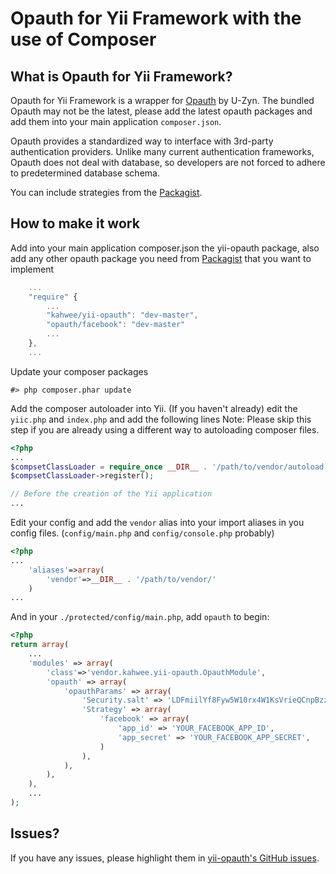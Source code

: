Opauth for Yii Framework with the use of Composer
=================================================

What is Opauth for Yii Framework?
-------------------

Opauth for Yii Framework is a wrapper for [Opauth](https://github.com/uzyn/opauth) by U-Zyn. The bundled Opauth may not be the latest, please add the latest opauth packages and add them into your main application `composer.json`.

Opauth provides a standardized way to interface with 3rd-party authentication providers. Unlike many current authentication frameworks, Opauth does not deal with database, so developers are not forced to adhere to predetermined database schema.

You can include strategies from the [Packagist](https://packagist.org/search/?q=opauth).

How to make it work
-------------------
Add into your main application composer.json the yii-opauth package, also add any other opauth package you need from [Packagist](https://packagist.org/search/?q=opauth) that you want to implement
```js
	...
	"require" {
		...
		"kahwee/yii-opauth": "dev-master",
		"opauth/facebook": "dev-master"
		...
	},
	...

```

Update your composer packages
```
#> php composer.phar update
```

Add the composer autoloader into Yii. (If you haven't already)
edit the `yiic.php` and `index.php` and add the following lines
Note: Please skip this step if you are already using a different way to autoloading composer files.
```php
<?php
...
$compsetClassLoader = require_once __DIR__ . '/path/to/vendor/autoload.php';
$compsetClassLoader->register();

// Before the creation of the Yii application
...

```

Edit your config and add the `vendor` alias into your import aliases in you config files.
(`config/main.php` and `config/console.php` probably)

```php
<?php
...
	'aliases'=>array(
		'vendor'=>__DIR__ . '/path/to/vendor/'
	)
...

```

And in your `./protected/config/main.php`, add `opauth` to begin:

```php
<?php
return array(
	...
	'modules' => array(
		'class'=>'vendor.kahwee.yii-opauth.OpauthModule',
		'opauth' => array(
			'opauthParams' => array(
				'Security.salt' => 'LDFmiilYf8Fyw5W10rx4W1KsVrieQCnpBzzpTBWA5vJidQKDx8pMJbmw28R1C4m',
				'Strategy' => array(
					'facebook' => array(
						'app_id' => 'YOUR_FACEBOOK_APP_ID',
						'app_secret' => 'YOUR_FACEBOOK_APP_SECRET',
					)
				),
			),
		),
	),
	...
);
```

Issues?
-------

If you have any issues, please highlight them in [yii-opauth's GitHub issues](https://github.com/kahwee/yii-opauth/issues).
